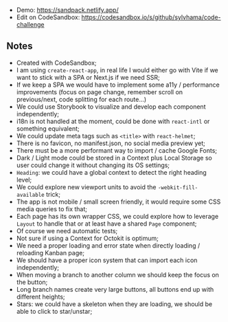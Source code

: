 - Demo: https://sandpack.netlify.app/
- Edit on CodeSandbox: https://codesandbox.io/s/github/sylvhama/code-challenge

## Notes

- Created with CodeSandbox;
- I am using `create-react-app`, in real life I would either go with Vite if we want to stick with a SPA or Next.js if we need SSR;
- If we keep a SPA we would have to implement some a11y / performance improvements (focus on page change, remember scroll on previous/next, code splitting for each route...)
- We could use Storybook to visualize and develop each component independently;
- i18n is not handled at the moment, could be done with `react-intl` or something equivalent;
- We could update meta tags such as `<title>` with `react-helmet`;
- There is no favicon, no manifest.json, no social media preview yet;
- There must be a more performant way to import / cache Google Fonts;
- Dark / Light mode could be stored in a Context plus Local Storage so user could change it without changing its OS settings;
- `Heading`: we could have a global context to detect the right heading level;
- We could explore new viewport units to avoid the `-webkit-fill-available` trick;
- The app is not mobile / small screen friendly, it would require some CSS media queries to fix that;
- Each page has its own wrapper CSS, we could explore how to leverage `Layout` to handle that or at least have a shared `Page` component;
- Of course we need automatic tests;
- Not sure if using a Context for Octokit is optimum;
- We need a proper loading and error state when directly loading / reloading Kanban page;
- We should have a proper icon system that can import each icon independently;
- When moving a branch to another column we should keep the focus on the button;
- Long branch names create very large buttons, all buttons end up with different heights;
- Stars: we could have a skeleton when they are loading, we should be able to click to star/unstar;
